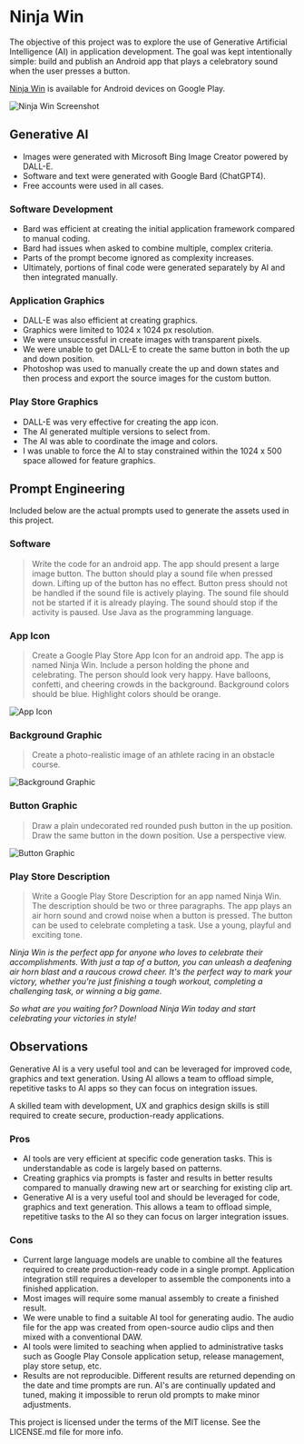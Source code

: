 # Ninja Win

The objective of this project was to explore the use of Generative Artificial Intelligence (AI) in application development. The goal was kept intentionally simple: build and publish an Android app that plays a celebratory sound when the user presses a button.

[Ninja Win](https://play.google.com/store/apps/details?id=com.coresoftwaredesign.ninjawin) is available for Android devices on Google Play.

![Ninja Win Screenshot](docs/images/Screenshot_240.jpg "Ninja Win Screenshot")

## Generative AI

* Images were generated with Microsoft Bing Image Creator powered by DALL-E.
* Software and text were generated with Google Bard (ChatGPT4).
* Free accounts were used in all cases.

### Software Development

* Bard was efficient at creating the initial application framework compared to manual coding.
* Bard had issues when asked to combine multiple, complex criteria.
* Parts of the prompt become ignored as complexity increases.
* Ultimately, portions of final code were generated separately by AI and then integrated manually.

### Application Graphics

* DALL-E was also efficient at creating graphics.
* Graphics were limited to 1024 x 1024 px resolution.
* We were unsuccessful in create images with transparent pixels. 
* We were unable to get DALL-E to create the same button in both the up and down position.
* Photoshop was used to manually create the up and down states and then process and export the source images for the custom button.

### Play Store Graphics

* DALL-E was very effective for creating the app icon.
* The AI generated multiple versions to select from.
* The AI was able to coordinate the image and colors.
* I was unable to force the AI to stay constrained within the 1024 x 500 space allowed for feature graphics.

## Prompt Engineering

Included below are the actual prompts used to generate the assets used in this project.

### Software

> Write the code for an android app. The app should present a large image button. The button should play a sound file when pressed down. Lifting up of the button has no effect. Button press should not be handled if the sound file is actively playing. The sound file should not be started if it is already playing. The sound should stop if the activity is paused. Use Java as the programming language.

### App Icon

> Create a Google Play Store App Icon for an android app. The app is named Ninja Win. Include a person holding the phone and celebrating. The person should look very happy. Have balloons, confetti, and cheering crowds in the background. Background colors should be blue. Highlight colors should be orange.

![App Icon](app/src/main/res/mipmap-xxxhdpi/ic_launcher.webp "App Icon")

### Background Graphic

 > Create a photo-realistic image of an athlete racing in an obstacle course.

![Background Graphic](app/src/main/res/drawable-mdpi/background_ai_guy.jpg "Background Graphic")

### Button Graphic

> Draw a plain undecorated red rounded push button in the up position. Draw the same button in the down position. Use a perspective view.

![Button Graphic](app/src/main/res/drawable-mdpi/win_button_up.png "Button Graphic")

### Play Store Description

> Write a Google Play Store Description for an app named Ninja Win. The description should be two or three paragraphs. The app plays an air horn sound and crowd noise when a button is pressed. The button can be used to celebrate completing a task. Use a young, playful and exciting tone.

*Ninja Win is the perfect app for anyone who loves to celebrate their accomplishments. With just a tap of a button, you can unleash a deafening air horn blast and a raucous crowd cheer. It's the perfect way to mark your victory, whether you're just finishing a tough workout, completing a challenging task, or winning a big game.*

*So what are you waiting for? Download Ninja Win today and start celebrating your victories in style!*

## Observations

Generative AI is a very useful tool and can be leveraged for improved code, graphics and text generation. Using AI allows a team to offload simple, repetitive tasks to AI apps so they can focus on integration issues. 

A skilled team with development, UX and graphics design skills is still required to create secure, production-ready applications.

### Pros

* AI tools are very efficient at specific code generation tasks. This is understandable as code is largely based on patterns.
* Creating graphics via prompts is faster and results in better results compared to manually drawing new art or searching for existing clip art.
* Generative AI is a very useful tool and should be leveraged for code, graphics and text generation. This allows a team to offload simple, repetitive tasks to the AI so they can focus on larger integration issues.

### Cons

* Current large language models are unable to combine all the features required to create production-ready code in a single prompt. Application integration still requires a developer to assemble the components into a finished application.
* Most images will require some manual assembly to create a finished result.
* We were unable to find a suitable AI tool for generating audio. The audio file for the app was created from open-source audio clips and then mixed with a conventional DAW.
* AI tools were limited to seaching when applied to administrative tasks such as Google Play Console application setup, release management, play store setup, etc.
* Results are not reproducible. Different results are returned depending on the date and time prompts are run. AI's are continually updated and tuned, making it impossible to rerun old prompts to make minor adjustments.

This project is licensed under the terms of the MIT license. See the LICENSE.md file for more info.